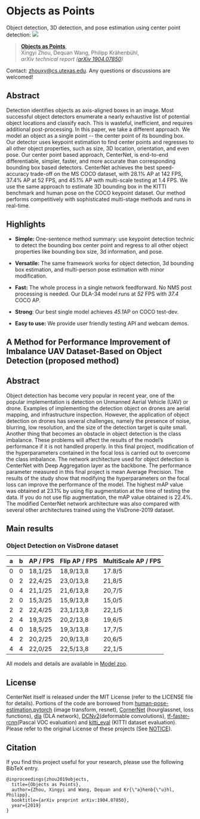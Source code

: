 # Objects as Points
Object detection, 3D detection, and pose estimation using center point detection:
![](readme/fig2.png)
> [**Objects as Points**](http://arxiv.org/abs/1904.07850),            
> Xingyi Zhou, Dequan Wang, Philipp Kr&auml;henb&uuml;hl,        
> *arXiv technical report ([arXiv 1904.07850](http://arxiv.org/abs/1904.07850))*         

Contact: [zhouxy@cs.utexas.edu](mailto:zhouxy@cs.utexas.edu). Any questions or discussions are welcomed! 

## Abstract 

Detection identifies objects as axis-aligned boxes in an image. Most successful object detectors enumerate a nearly exhaustive list of potential object locations and classify each. This is wasteful, inefficient, and requires additional post-processing. In this paper, we take a different approach. We model an object as a single point -- the center point of its bounding box. Our detector uses keypoint estimation to find center points and regresses to all other object properties, such as size, 3D location, orientation, and even pose. Our center point based approach, CenterNet, is end-to-end differentiable, simpler, faster, and more accurate than corresponding bounding box based detectors. CenterNet achieves the best speed-accuracy trade-off on the MS COCO dataset, with 28.1% AP at 142 FPS, 37.4% AP at 52 FPS, and 45.1% AP with multi-scale testing at 1.4 FPS. We use the same approach to estimate 3D bounding box in the KITTI benchmark and human pose on the COCO keypoint dataset. Our method performs competitively with sophisticated multi-stage methods and runs in real-time.

## Highlights

- **Simple:** One-sentence method summary: use keypoint detection technic to detect the bounding box center point and regress to all other object properties like bounding box size, 3d information, and pose.

- **Versatile:** The same framework works for object detection, 3d bounding box estimation, and multi-person pose estimation with minor modification.

- **Fast:** The whole process in a single network feedforward. No NMS post processing is needed. Our DLA-34 model runs at *52* FPS with *37.4* COCO AP.

- **Strong**: Our best single model achieves *45.1*AP on COCO test-dev.

- **Easy to use:** We provide user friendly testing API and webcam demos.

## A Method for Performance Improvement of Imbalance UAV Dataset-Based on Object Detection (proposed method)

## Abstract

Object detection has become very popular in recent year, one of the popular implementation is detection on Unmanned Aerial Vehicle (UAV) or drone. Examples of implementing the detection object on drones are aerial mapping, and infrastructure inspection. However, the application of object detection on drones has several
challenges, namely the presence of noise, blurring, low resolution, and the size of the detection target is quite small. Another thing that becomes an obstacle in object detection is the class imbalance. These problems will affect the results of the model’s performance if it is not handled properly.
In this final project, modification of the hyperparameters contained in the focal loss is carried out to overcome the class imbalance. The network architecture used
for object detection is CenterNet with Deep Aggregation layer as the backbone. The performance parameter measured in this final project is mean Average Precision.
The results of the study show that modifying the hyperparameters on the focal loss can improve the performance of the model. The highest mAP value was obtained
at 23.1% by using flip augmentation at the time of testing the data. If you do not use flip augmentation, the mAP value obtained is 22.4%. The modified CenterNet network architecture was also compared with several other architectures trained using the VisDrone-2019 dataset.

## Main results

### Object Detection on VisDrone dataset

| a | b | AP / FPS| Flip AP / FPS | MultiScale AP / FPS |
|---|---|---------|---------------|---------------------|
| 0 | 0 | 18,1/25 | 18,9/13,8     | 17.8/5              |
| 0 | 2 | 22,4/25 | 23,0/13,8     | 21,8/5              |
| 0 | 4 | 21,1/25 | 21,6/13,8     | 20,7/5              |
| 2 | 0 | 15,3/25 | 15,9/13,8     | 15,0/5              |
| 2 | 2 | 22,4/25 | 23,1/13,8     | 22,1/5              |
| 2 | 4 | 19,3/25 | 20,2/13,8     | 19,6/5              |
| 4 | 0 | 18,5/25 | 19,3/13,8     | 17,7/5              |
| 4 | 2 | 20,2/25 | 20,9/13,8     | 20,6/5              |
| 4 | 4 | 22,0/25 | 22,5/13,8     | 22,1/5              |



All models and details are available in [Model zoo](readme/MODEL_ZOO.md).


[](readme/image1.jpg)
[](readme/image2.jpg)
[](readme/image3.jpg)

## License

CenterNet itself is released under the MIT License (refer to the LICENSE file for details).
Portions of the code are borrowed from [human-pose-estimation.pytorch](https://github.com/Microsoft/human-pose-estimation.pytorch) (image transform, resnet), [CornerNet](https://github.com/princeton-vl/CornerNet) (hourglassnet, loss functions), [dla](https://github.com/ucbdrive/dla) (DLA network), [DCNv2](https://github.com/CharlesShang/DCNv2)(deformable convolutions), [tf-faster-rcnn](https://github.com/endernewton/tf-faster-rcnn)(Pascal VOC evaluation) and [kitti_eval](https://github.com/prclibo/kitti_eval) (KITTI dataset evaluation). Please refer to the original License of these projects (See [NOTICE](NOTICE)).

## Citation

If you find this project useful for your research, please use the following BibTeX entry.

    @inproceedings{zhou2019objects,
      title={Objects as Points},
      author={Zhou, Xingyi and Wang, Dequan and Kr{\"a}henb{\"u}hl, Philipp},
      booktitle={arXiv preprint arXiv:1904.07850},
      year={2019}
    }
